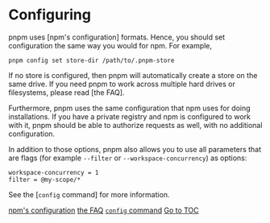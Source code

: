 
# Configuring


pnpm uses [npm's configuration] formats. Hence, you should set configuration
the same way you would for npm. For example,

```
pnpm config set store-dir /path/to/.pnpm-store
```

If no store is configured, then pnpm will automatically create a store on the
same drive. If you need pnpm to work across multiple hard drives or filesystems,
please read [the FAQ].

Furthermore, pnpm uses the same configuration that npm uses for doing
installations. If you have a private registry and npm is configured to work with
it, pnpm should be able to authorize requests as well, with no additional
configuration.

In addition to those options, pnpm also allows you to use all parameters that
are flags (for example `--filter` or `--workspace-concurrency`) as options:

```
workspace-concurrency = 1
filter = @my-scope/*
```

See the [`config` command] for more information.

[npm's configuration](https://docs.npmjs.com/misc/config) 
[the FAQ](faq.html)
[`config` command](cli/config.html)
<span style="float: footnote;"><a href="./index.html#toc">Go to TOC</a></span>
